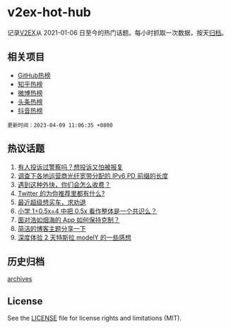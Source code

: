 # v2ex-hot-hub

 记录[V2EX](https://www.v2ex.com/)从 2021-01-06 日至今的热门话题。每小时抓取一次数据，按天[归档](archives)。
 
 ## 相关项目

- [GitHub热榜](https://github.com/snaildev/github-hot-hub)
- [知乎热榜](https://github.com/snaildev/zhihu-hot-hub)
- [微博热榜](https://github.com/snaildev/weibo-hot-hub)
- [头条热榜](https://github.com/snaildev/toutiao-hot-hub)
- [抖音热榜](https://github.com/snaildev/douyin-hot-hub)


 `更新时间：2023-04-09 11:06:35 +0800`

## 热议话题

1. [有人投诉过警察吗？想投诉又怕被报复](https://www.v2ex.com/t/930827)
1. [调查下各地运营商光纤宽带分配的 IPv6 PD 前缀的长度](https://www.v2ex.com/t/930849)
1. [遇到这种外快，你们会怎么收费？](https://www.v2ex.com/t/930801)
1. [Twitter 的为你推荐里都有什么?](https://www.v2ex.com/t/930787)
1. [最近超级想买车，求劝退](https://www.v2ex.com/t/930841)
1. [小学 1÷0.5x=4 中把 0.5x 看作整体是一个共识么？](https://www.v2ex.com/t/930877)
1. [面对浩如烟海的 App 如何保持克制？](https://www.v2ex.com/t/930825)
1. [简洁的博客主题分享一下](https://www.v2ex.com/t/930777)
1. [深度体验 2 天特斯拉 modelY 的一些感想](https://www.v2ex.com/t/930910)

## 历史归档

[archives](archives)

## License

See the [LICENSE](LICENSE) file for license rights and limitations (MIT).

